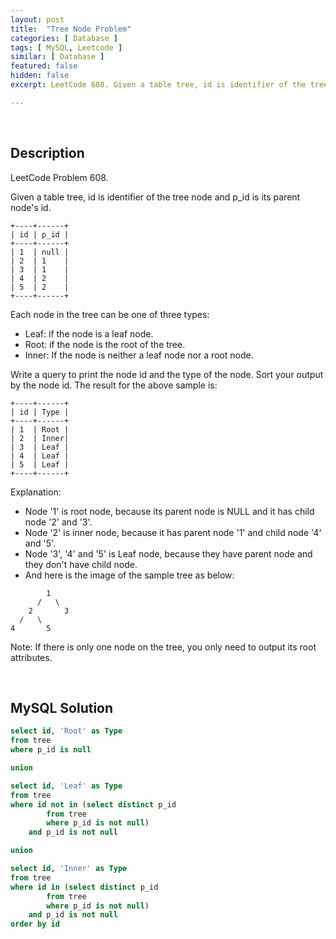 ```yaml
---
layout: post
title:  "Tree Node Problem"
categories: [ Database ]
tags: [ MySQL, Leetcode ]
similar: [ Database ]
featured: false
hidden: false
excerpt: LeetCode 608. Given a table tree, id is identifier of the tree node and p_id is its parent node's id.

---
```


<br />

## Description

LeetCode Problem 608. 

Given a table tree, id is identifier of the tree node and p_id is its parent node's id.

```
+----+------+
| id | p_id |
+----+------+
| 1  | null |
| 2  | 1    |
| 3  | 1    |
| 4  | 2    |
| 5  | 2    |
+----+------+
```
Each node in the tree can be one of three types:
* Leaf: if the node is a leaf node.
* Root: if the node is the root of the tree.
* Inner: If the node is neither a leaf node nor a root node.
 

Write a query to print the node id and the type of the node. Sort your output by the node id. The result for the above sample is:
 
```
+----+------+
| id | Type |
+----+------+
| 1  | Root |
| 2  | Inner|
| 3  | Leaf |
| 4  | Leaf |
| 5  | Leaf |
+----+------+
```

Explanation:

* Node '1' is root node, because its parent node is NULL and it has child node '2' and '3'.
* Node '2' is inner node, because it has parent node '1' and child node '4' and '5'.
* Node '3', '4' and '5' is Leaf node, because they have parent node and they don't have child node.
* And here is the image of the sample tree as below:
 
```
        1
      /   \
    2       3
  /   \
4       5
```
Note: If there is only one node on the tree, you only need to output its root attributes.



<br />

## MySQL Solution


```sql
select id, 'Root' as Type
from tree
where p_id is null

union

select id, 'Leaf' as Type
from tree
where id not in (select distinct p_id
        from tree
        where p_id is not null) 
    and p_id is not null

union

select id, 'Inner' as Type
from tree
where id in (select distinct p_id
        from tree
        where p_id is not null)
    and p_id is not null
order by id
```
